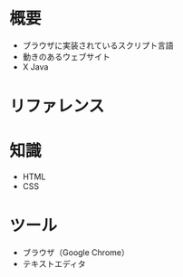 # 概要
- ブラウザに実装されているスクリプト言語
- 動きのあるウェブサイト
- X Java

# リファレンス

# 知識
- HTML
- CSS

# ツール
- ブラウザ（Google Chrome）
- テキストエディタ
